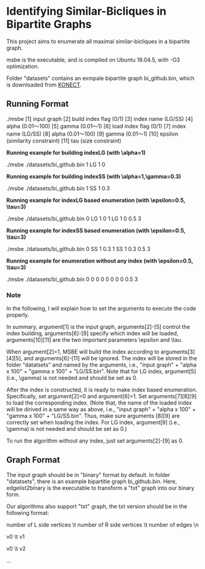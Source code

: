 # Identifying Similar-Bicliques in Bipartite Graphs

This project aims to enumerate all maximal similar-bicliques in a bipartite graph.

msbe is the executable, and is compiled on Ubuntu 18.04.5, with -O3 optimization.

Folder "datasets" contains an exmpale bipartite graph bi_github.bin, which is downloaded from [KONECT](http://konect.cc/networks/dbpedia-writer/). 


## Running Format

./msbe [1] input graph  [2] build index flag (0/1)  [3] index name (LG/SS)  [4] alpha (0.01～100)  [5] gamma (0.01～1)  [6] load index flag (0/1)  [7] index name (LG/SS)  [8] alpha (0.01～100)  [9] gamma (0.01～1) [10] epsilon (similarity constraint)  [11] tau (size constraint)

**Running example for building indexLG (with \alpha=1)**

./msbe ./datasets/bi_github.bin 1 LG 1 0

**Running example for building indexSS (with \alpha=1,\gamma=0.3)**

./msbe ./datasets/bi_github.bin 1 SS 1 0.3

**Running example for indexLG based enumeration (with \epsilon=0.5, \tau=3)**

./msbe ./datasets/bi_github.bin 0 LG 1 0 1 LG 1 0 0.5 3

**Running example for indexSS based enumeration (with \epsilon=0.5, \tau=3)**

./msbe ./datasets/bi_github.bin 0 SS 1 0.3 1 SS 1 0.3 0.5 3 

**Running example for enumeration without any index (with \epsilon=0.5, \tau=3)**

./msbe ./datasets/bi_github.bin 0 0 0 0 0 0 0 0 0.5 3 


### Note

In the following, I will explain how to set the arguments to execute the code properly. 

In summary, argument[1] is the input graph, arguments[2]-[5] control the index building, arguments[6]-[9] specify which index will be loaded, arguments[10][11] are the two important parameters \epsilon and \tau.

When argument[2]=1, MSBE will build the index according to arguments[3][4][5], and arguments[6]-[11] will be ignored. The index will be stored in the folder "datatsets" and named by the arguments, i.e., "input graph" + "alpha x 100" + "gamma x 100" + "LG/SS.bin". Note that for LG index, argument[5] (i.e., \gamma) is not needed and should be set as 0.

After the index is constructed, it is ready to make index based enumeration. Specifically, set argument[2]=0 and argument[6]=1. Set arguments[7][8][9] to load the corresponding index. (Note that, the name of the loaded index will be dirived in a same way as above, i.e., "input graph" + "alpha x 100" + "gamma x 100" + "LG/SS.bin". Thus, make sure arguments [8][9] are correctly set when loading the index. For LG index, argument[9] (i.e., \gamma) is not needed and should be set as 0.)

To run the algorithm without any index, just set arguments[2]-[9] as 0.

## Graph Format

The input graph should be in "binary" format by default. In folder "datatsets", there is an example bipartitie graph bi_github.bin. Here, edgelist2binary is the executable to transform a "txt" graph into our binary form. 

Our algorithms also support "txt" graph, the txt version should be in the following format:

number of L side vertices \t number of R side vertices \t number of edges \n

v0 \t v1

v0 \t v2

...
